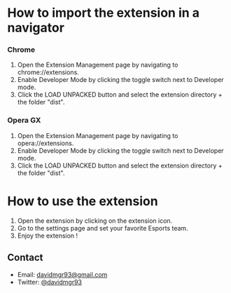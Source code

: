 # How to import the extension in a navigator

### Chrome

1. Open the Extension Management page by navigating to chrome://extensions.
2. Enable Developer Mode by clicking the toggle switch next to Developer mode.
3. Click the LOAD UNPACKED button and select the extension directory + the folder "dist".

### Opera GX

1. Open the Extension Management page by navigating to opera://extensions.
2. Enable Developer Mode by clicking the toggle switch next to Developer mode.
3. Click the LOAD UNPACKED button and select the extension directory + the folder "dist".

# How to use the extension

1. Open the extension by clicking on the extension icon.
2. Go to the settings page and set your favorite Esports team.
3. Enjoy the extension !

## Contact
- Email: [davidmgr93@gmail.com](mailto:davidmgr93@gmail.com)
- Twitter: [@davidmgr93](https://twitter.com/davidmgr93)
